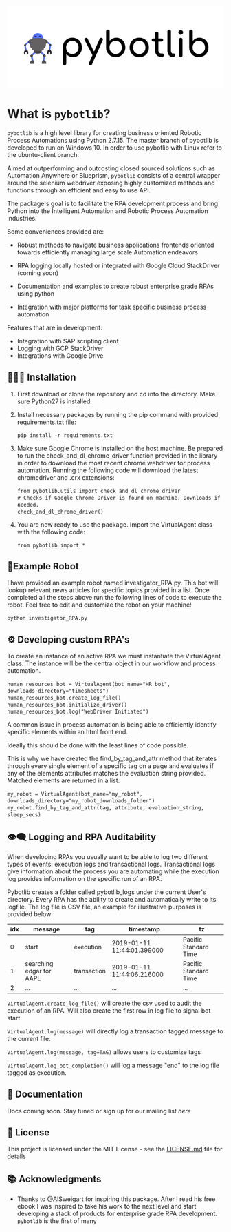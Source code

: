 
![pybotlib-image](/img/pybotlib.png)

# What is ```pybotlib```?
```pybotlib``` is a high level library for creating business oriented Robotic Process Automations using Python 2.7.15.
The master branch of pybotlib is developed to run on Windows 10.
In order to use pybotlib with Linux refer to the ubuntu-client branch.

Aimed at outperforming and outcosting closed sourced solutions such as Automation Anywhere or Blueprism, ```pybotlib``` consists of a central wrapper around the selenium webdriver exposing highly customized methods and functions through an efficient and easy to use API.

The package's goal is to facilitate the RPA development process and bring Python into the Intelligent Automation and Robotic Process Automation industries.

Some conveniences  provided are:

 - Robust methods to navigate business applications frontends oriented towards efficiently managing large scale Automation endeavors

 - RPA logging locally hosted or integrated with Google Cloud StackDriver (coming soon)

 - Documentation and examples to create robust enterprise grade RPAs using python

 - Integration with major platforms for task specific business process automation

Features that are in development:
 - Integration with SAP scripting client 
 - Logging with GCP StackDriver
 - Integrations with Google Drive

## 👨🏻‍💻 Installation

 1. First download or clone the repository and cd into the directory. Make sure Python27 is installed.

 2. Install necessary packages by running the pip command with provided requirements.txt file:

    ```
    pip install -r requirements.txt
    ```

3. Make sure Google Chrome is installed on the host machine. Be prepared to run the check_and_dl_chrome_driver function provided in the library in order to download the most recent chrome webdriver for process automation. Running the following code will download the latest chromedriver and .crx extensions:

    ```
    from pybotlib.utils import check_and_dl_chrome_driver
    # Checks if Google Chrome Driver is found on machine. Downloads if needed.
    check_and_dl_chrome_driver()
    ```

4. You are now ready to use the package. Import the VirtualAgent class with the following code:

    ```
    from pybotlib import *
    ```

## 🤖Example Robot

I have provided an example robot named investigator_RPA.py. This bot will lookup relevant news articles for specific topics provided in a list. Once completed all the steps above run the following lines of code to execute the robot. Feel free to edit and customize the robot on your machine!

```
python investigator_RPA.py
```

## ⚙️ Developing custom RPA's

To create an instance of an active RPA we must instantiate the VirtualAgent class. The instance will be the central object in our workflow and process automation.


```
human_resources_bot = VirtualAgent(bot_name="HR_bot", downloads_directory="timesheets")
human_resources_bot.create_log_file()
human_resources_bot.initialize_driver()
human_resources_bot.log("WebDriver Initiated")
```

A common issue in process automation is being able to efficiently identify specific elements within an html front end.

Ideally this should be done with the least lines of code possible.

This is why we have created the find_by_tag_and_attr method that iterates through every single element of a specific tag on a page and evaluates if any of the elements attributes matches the evaluation string provided. Matched elements are returned in a list.

```
my_robot = VirtualAgent(bot_name="my_robot", downloads_directory="my_robot_downloads_folder")
my_robot.find_by_tag_and_attr(tag, attribute, evaluation_string, sleep_secs)
```

## 👁‍🗨 Logging and RPA Auditability

When developing RPAs you usually want to be able to log two different types of events: execution logs and transactional logs. Transactional logs give information about the process you are automating while the execution log provides information on the specific run of an RPA.

Pybotlib creates a folder called pybotlib_logs under the current User's directory. Every RPA has the ability to create and automatically write to its logfile. The log file is CSV file, an example for illustrative purposes is provided below:

| idx | message                  | tag         | timestamp                  | tz                    |
|-----|--------------------------|-------------|----------------------------|-----------------------|
| 0   | start                    | execution   | 2019-01-11 11:44:01.399000 | Pacific Standard Time |
| 1   | searching edgar for AAPL | transaction | 2019-01-11 11:44:06.216000 | Pacific Standard Time |
| 2   | ...                      | ...         | ...                        | ...                   |

```VirtualAgent.create_log_file()``` will create the csv used to audit the execution of an RPA. Will also create the first row in log file to signal bot start.

```VirtualAgent.log(message)``` will directly log a transaction tagged message to the current file.

```VirtualAgent.log(message, tag=TAG)``` allows users to customize tags

```VirtualAgent.log_bot_completion()``` will log a message "end" to the log file tagged as execution.

## 📜 Documentation

Docs coming soon. Stay tuned or sign up for our mailing list *here*

## 📃 License

This project is licensed under the MIT License - see the [LICENSE.md](LICENSE.md) file for details

## 📚 Acknowledgments

* Thanks to @AlSweigart for inspiring this package. After I read his free ebook I was inspired to take his work to the next level and start developing a stack of products for enterprise grade RPA development. ```pybotlib``` is the first of many

